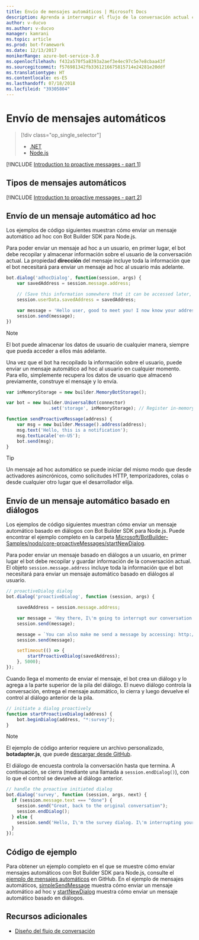 ```yaml
---
title: Envío de mensajes automáticos | Microsoft Docs
description: Aprenda a interrumpir el flujo de la conversación actual con un mensaje automático mediante Bot Builder SDK para Node.js
author: v-ducvo
ms.author: v-ducvo
manager: kamrani
ms.topic: article
ms.prod: bot-framework
ms.date: 12/13/2017
monikerRange: azure-bot-service-3.0
ms.openlocfilehash: f432a570f5a8393a2aef3e4ec97c5e7e8cbaa43f
ms.sourcegitcommit: f576981342fb3361216675815714e24281e20ddf
ms.translationtype: HT
ms.contentlocale: es-ES
ms.lasthandoff: 07/18/2018
ms.locfileid: "39305804"
---
```

# <a name="send-proactive-messages"></a>Envío de mensajes automáticos
> [!div class="op_single_selector"]
> - [.NET](../dotnet/bot-builder-dotnet-proactive-messages.md)
> - [Node.js](../nodejs/bot-builder-nodejs-proactive-messages.md)

[!INCLUDE [Introduction to proactive messages - part 1](../includes/snippet-proactive-messages-intro-1.md)]

## <a name="types-of-proactive-messages"></a>Tipos de mensajes automáticos

[!INCLUDE [Introduction to proactive messages - part 2](../includes/snippet-proactive-messages-intro-2.md)]

## <a name="send-an-ad-hoc-proactive-message"></a>Envío de un mensaje automático ad hoc

Los ejemplos de código siguientes muestran cómo enviar un mensaje automático ad hoc con Bot Builder SDK para Node.js.

Para poder enviar un mensaje ad hoc a un usuario, en primer lugar, el bot debe recopilar y almacenar información sobre el usuario de la conversación actual. La propiedad **dirección** del mensaje incluye toda la información que el bot necesitará para enviar un mensaje ad hoc al usuario más adelante. 

```javascript
bot.dialog('adhocDialog', function(session, args) {
    var savedAddress = session.message.address;

    // (Save this information somewhere that it can be accessed later, such as in a database, or session.userData)
    session.userData.savedAddress = savedAddress;

    var message = 'Hello user, good to meet you! I now know your address and can send you notifications in the future.';
    session.send(message);
})
```

> [!NOTE]
> El bot puede almacenar los datos de usuario de cualquier manera, siempre que pueda acceder a ellos más adelante.

Una vez que el bot ha recopilado la información sobre el usuario, puede enviar un mensaje automático ad hoc al usuario en cualquier momento. Para ello, simplemente recupera los datos de usuario que almacenó previamente, construye el mensaje y lo envía.

```javascript
var inMemoryStorage = new builder.MemoryBotStorage();

var bot = new builder.UniversalBot(connector)
                .set('storage', inMemoryStorage); // Register in-memory storage 

function sendProactiveMessage(address) {
    var msg = new builder.Message().address(address);
    msg.text('Hello, this is a notification');
    msg.textLocale('en-US');
    bot.send(msg);
}
```

> [!TIP]
> Un mensaje ad hoc automático se puede iniciar del mismo modo que desde activadores asincrónicos, como solicitudes HTTP, temporizadores, colas o desde cualquier otro lugar que el desarrollador elija.

## <a name="send-a-dialog-based-proactive-message"></a>Envío de un mensaje automático basado en diálogos

Los ejemplos de código siguientes muestran cómo enviar un mensaje automático basado en diálogos con Bot Builder SDK para Node.js. Puede encontrar el ejemplo completo en la carpeta [Microsoft/BotBuilder-Samples/nodo/core-proactiveMessages/startNewDialog](https://github.com/Microsoft/BotBuilder-Samples/tree/master/Node/core-proactiveMessages/startNewDialog).

Para poder enviar un mensaje basado en diálogos a un usuario, en primer lugar el bot debe recopilar y guardar información de la conversación actual. El objeto `session.message.address` incluye toda la información que el bot necesitará para enviar un mensaje automático basado en diálogos al usuario. 

```javascript
// proactiveDialog dialog
bot.dialog('proactiveDialog', function (session, args) {

    savedAddress = session.message.address;

    var message = 'Hey there, I\'m going to interrupt our conversation and start a survey in five seconds...';
    session.send(message);

    message = `You can also make me send a message by accessing: http://localhost:${server.address().port}/api/CustomWebApi`;
    session.send(message);

    setTimeout(() => {
        startProactiveDialog(savedAddress);
    }, 5000);
});
```

Cuando llega el momento de enviar el mensaje, el bot crea un diálogo y lo agrega a la parte superior de la pila del diálogo. El nuevo diálogo controla la conversación, entrega el mensaje automático, lo cierra y luego devuelve el control al diálogo anterior de la pila. 

```javascript
// initiate a dialog proactively 
function startProactiveDialog(address) {
    bot.beginDialog(address, "*:survey");
}
```

> [!NOTE]
> El ejemplo de código anterior requiere un archivo personalizado, **botadapter.js**, que puede [descargar desde GitHub](https://github.com/Microsoft/BotBuilder-Samples/blob/master/Node/core-proactiveMessages/startNewDialog/botadapter.js).

El diálogo de encuesta controla la conversación hasta que termina. A continuación, se cierra (mediante una llamada a `session.endDialog()`), con lo que el control se devuelve al diálogo anterior. 


```javascript
// handle the proactive initiated dialog
bot.dialog('survey', function (session, args, next) {
  if (session.message.text === "done") {
    session.send("Great, back to the original conversation");
    session.endDialog();
  } else {
    session.send('Hello, I\'m the survey dialog. I\'m interrupting your conversation to ask you a question. Type "done" to resume');
  }
});
```

## <a name="sample-code"></a>Código de ejemplo

Para obtener un ejemplo completo en el que se muestre cómo enviar mensajes automáticos con Bot Builder SDK para Node.js, consulte el <a href="https://github.com/Microsoft/BotBuilder-Samples/tree/master/Node/core-proactiveMessages" target="_blank">ejemplo de mensajes automáticos</a> en GitHub. En el ejemplo de mensajes automáticos, <a href="https://github.com/Microsoft/BotBuilder-Samples/tree/master/Node/core-proactiveMessages/simpleSendMessage" target="_blank">simpleSendMessage</a> muestra cómo enviar un mensaje automático ad hoc y <a href="https://github.com/Microsoft/BotBuilder-Samples/tree/master/Node/core-proactiveMessages/startNewDialog" target="_blank">startNewDialog</a> muestra cómo enviar un mensaje automático basado en diálogos.

## <a name="additional-resources"></a>Recursos adicionales

- [Diseño del flujo de conversación](../bot-service-design-conversation-flow.md)
